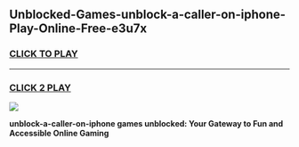 
## Unblocked-Games-unblock-a-caller-on-iphone-Play-Online-Free-e3u7x
<h3>
<a href="https://premium76.site?title=unblock-a-caller-on-iphone&ref=26A">CLICK TO PLAY</a></h3>
<hr>

<h3>
<a href="https://premium76.site?title=unblock-a-caller-on-iphone&ref=26A">CLICK 2 PLAY</a>
  
</h3>

<a href="https://premium76.site?title=unblock-a-caller-on-iphone&ref=26A"><img src="https://clearcache.store/games.png"></a>


**unblock-a-caller-on-iphone games unblocked: Your Gateway to Fun and Accessible Online Gaming**
